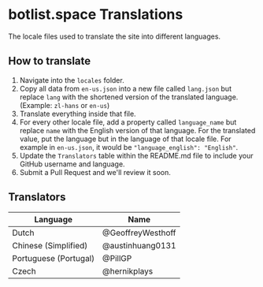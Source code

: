 # botlist.space Translations
The locale files used to translate the site into different languages.

## How to translate
1. Navigate into the `locales` folder.
2. Copy all data from `en-us.json` into a new file called `lang.json` but replace `lang` with the shortened version of the translated language. (Example: `zl-hans` or `en-us`)
3. Translate everything inside that file.
4. For every other locale file, add a property called `language_name` but replace `name` with the English version of that language. For the translated value, put the language but in the language of that locale file. For example in `en-us.json`, it would be `"language_english": "English"`.
5. Update the `Translators` table within the README.md file to include your GitHub username and language.
6. Submit a Pull Request and we'll review it soon.

## Translators

Language              | Name
--------------------- | ------------------
Dutch                 | @GeoffreyWesthoff
Chinese (Simplified)  | @austinhuang0131
Portuguese (Portugal) | @PillGP
Czech                 | @hernikplays 
